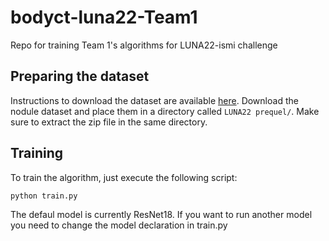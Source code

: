 # bodyct-luna22-Team1
Repo for training Team 1's algorithms for LUNA22-ismi challenge


## Preparing the dataset
Instructions to download the dataset are available [here](https://luna22-ismi.grand-challenge.org/training-dataset/). Download the nodule dataset and place them in a directory called `LUNA22 prequel/`. Make sure to extract the zip file in the same directory. 

## Training
To train the algorithm, just execute the following script:
```bash
python train.py
```

The defaul model is currently ResNet18. If you want to run another model you need to change the model declaration in train.py
